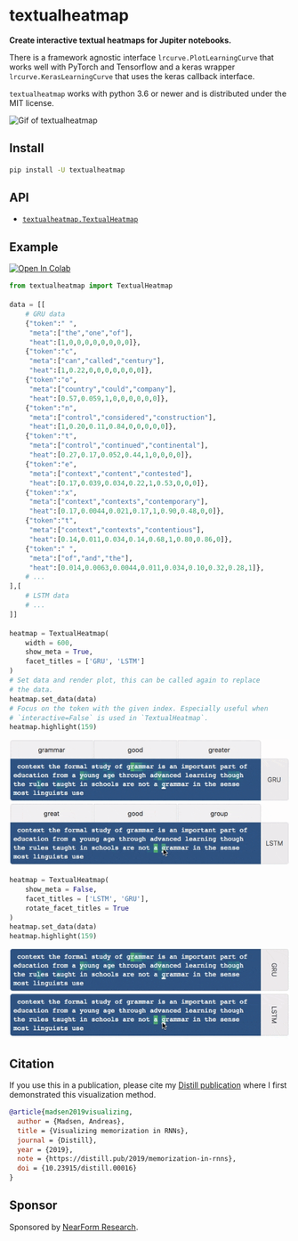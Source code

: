 # textualheatmap

**Create interactive textual heatmaps for Jupiter notebooks.**

There is a framework agnostic interface `lrcurve.PlotLearningCurve`
that works well with PyTorch and Tensorflow and a keras wrapper
`lrcurve.KerasLearningCurve` that uses the keras callback interface.

`textualheatmap` works with python 3.6 or newer and is distributed under the
MIT license.

![Gif of textualheatmap](gifs/readme_header.gif)

## Install

```bash
pip install -U textualheatmap
```

## API

* [`textualheatmap.TextualHeatmap`](lrcurve/textual_heatmap.py)

## Example
[![Open In Colab](https://colab.research.google.com/assets/colab-badge.svg)](https://colab.research.google.com/github/AndreasMadsen/python-textualheatmap/blob/master/notebooks/general_example.ipynb)

```python
from textualheatmap import TextualHeatmap

data = [[
    # GRU data
    {"token":" ",
     "meta":["the","one","of"],
     "heat":[1,0,0,0,0,0,0,0,0]},
    {"token":"c",
     "meta":["can","called","century"],
     "heat":[1,0.22,0,0,0,0,0,0,0]},
    {"token":"o",
     "meta":["country","could","company"],
     "heat":[0.57,0.059,1,0,0,0,0,0,0]},
    {"token":"n",
     "meta":["control","considered","construction"],
     "heat":[1,0.20,0.11,0.84,0,0,0,0,0]},
    {"token":"t",
     "meta":["control","continued","continental"],
     "heat":[0.27,0.17,0.052,0.44,1,0,0,0,0]},
    {"token":"e",
     "meta":["context","content","contested"],
     "heat":[0.17,0.039,0.034,0.22,1,0.53,0,0,0]},
    {"token":"x",
     "meta":["context","contexts","contemporary"],
     "heat":[0.17,0.0044,0.021,0.17,1,0.90,0.48,0,0]},
    {"token":"t",
     "meta":["context","contexts","contentious"],
     "heat":[0.14,0.011,0.034,0.14,0.68,1,0.80,0.86,0]},
    {"token":" ",
     "meta":["of","and","the"],
     "heat":[0.014,0.0063,0.0044,0.011,0.034,0.10,0.32,0.28,1]},
    # ...
],[
    # LSTM data
    # ...
]]

heatmap = TextualHeatmap(
    width = 600,
    show_meta = True,
    facet_titles = ['GRU', 'LSTM']
)
# Set data and render plot, this can be called again to replace
# the data.
heatmap.set_data(data)
# Focus on the token with the given index. Especially useful when
# `interactive=False` is used in `TextualHeatmap`.
heatmap.highlight(159)
```

![Gif of learning-curve for keras example](gifs/show_meta.gif)

```python
heatmap = TextualHeatmap(
    show_meta = False,
    facet_titles = ['LSTM', 'GRU'],
    rotate_facet_titles = True
)
heatmap.set_data(data)
heatmap.highlight(159)
```

![Gif of learning-curve for keras example](gifs/no_meta_and_rotated.gif)

## Citation

If you use this in a publication, please cite my [Distill publication](https://distill.pub/2019/memorization-in-rnns/) where I first demonstrated this visualization method.

```bib
@article{madsen2019visualizing,
  author = {Madsen, Andreas},
  title = {Visualizing memorization in RNNs},
  journal = {Distill},
  year = {2019},
  note = {https://distill.pub/2019/memorization-in-rnns},
  doi = {10.23915/distill.00016}
}
```

## Sponsor

Sponsored by <a href="https://www.nearform.com/research/">NearForm Research</a>.
